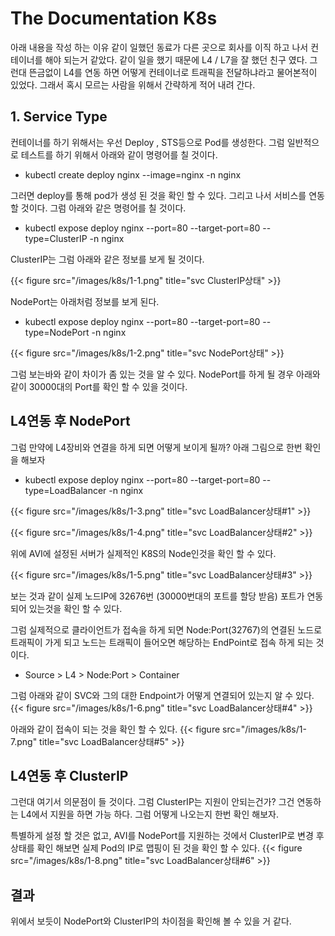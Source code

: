 # The Documentation K8s


아래 내용을 작성 하는 이유
같이 일했던 동료가 다른 곳으로 회사를 이직 하고 나서 컨테이너를 해야 되는거 같았다. 같이 일을 했기 때문에 L4 / L7을 잘 했던 친구 였다. 그런대 뜬금없이 L4를 연동 하면 어떻게 컨테이너로 트래픽을 전달하냐라고 물어본적이 있었다. 
그래서 혹시 모르는 사람을 위해서 간략하게 적어 내려 간다.

## 1. Service Type
컨테이너를 하기 위해서는 우선 Deploy , STS등으로 Pod를 생성한다. 그럼 일반적으로 테스트를 하기 위해서 아래와 같이 명령어를 칠 것이다.

* kubectl create deploy nginx --image=nginx -n nginx

그러면 deploy를 통해 pod가 생성 된 것을 확인 할 수 있다. 그리고 나서 서비스를 연동 할 것이다. 그럼 아래와 같은 명령어를 칠 것이다.

*  kubectl expose deploy nginx --port=80 --target-port=80 --type=ClusterIP -n nginx

ClusterIP는 그럼 아래와 같은 정보를 보게 될 것이다.

{{< figure src="/images/k8s/1-1.png" title="svc ClusterIP상태" >}}

NodePort는 아래처럼 정보를 보게 된다.

* kubectl expose deploy nginx --port=80 --target-port=80 --type=NodePort -n nginx

{{< figure src="/images/k8s/1-2.png" title="svc NodePort상태" >}}


그럼 보는바와 같이 차이가 좀 있는 것을 알 수 있다.
NodePort를 하게 될 경우 아래와 같이 30000대의 Port를 확인 할 수 있을 것이다. 

## L4연동 후 NodePort
그럼 만약에 L4장비와 연결을 하게 되면 어떻게 보이게 될까? 아래 그림으로 한번 확인을 해보자

* kubectl expose deploy nginx --port=80 --target-port=80 --type=LoadBalancer -n nginx

{{< figure src="/images/k8s/1-3.png" title="svc LoadBalancer상태#1" >}}

{{< figure src="/images/k8s/1-4.png" title="svc LoadBalancer상태#2" >}}

위에 AVI에 설정된 서버가 실제적인 K8S의 Node인것을 확인 할 수 있다.

{{< figure src="/images/k8s/1-5.png" title="svc LoadBalancer상태#3" >}}

보는 것과 같이 실제 노드IP에 32676번 (30000번대의 포트를 할당 받음) 포트가 연동 되어 있는것을 확인 할 수 있다.

그럼 실제적으로 클라이언트가 접속을 하게 되면 Node:Port(32767)의 연결된 노드로 트래픽이 가게 되고 노드는 트래픽이 들어오면 해당하는 EndPoint로 접속 하게 되는 것이다.

* Source > L4 > Node:Port > Container

그럼 아래와 같이 SVC와 그의 대한 Endpoint가 어떻게 연결되어 있는지 알 수 있다.
{{< figure src="/images/k8s/1-6.png" title="svc LoadBalancer상태#4" >}}

아래와 같이 접속이 되는 것을 확인 할 수 있다.
{{< figure src="/images/k8s/1-7.png" title="svc LoadBalancer상태#5" >}}

## L4연동 후 ClusterIP
그런대 여기서 의문점이 들 것이다. 그럼 ClusterIP는 지원이 안되는건가? 그건 연동하는 L4에서 지원을 하면 가능 하다. 그럼 어떻게 나오는지 한번 확인 해보자.

특별하게 설정 할 것은 없고, AVI를 NodePort를 지원하는 것에서 ClusterIP로 변경 후 상태를 확인 해보면 실제 Pod의 IP로 맵핑이 된 것을 확인 할 수 있다.
{{< figure src="/images/k8s/1-8.png" title="svc LoadBalancer상태#6" >}}

## 결과
위에서 보듯이 NodePort와 ClusterIP의 차이점을 확인해 볼 수 있을 거 같다.
